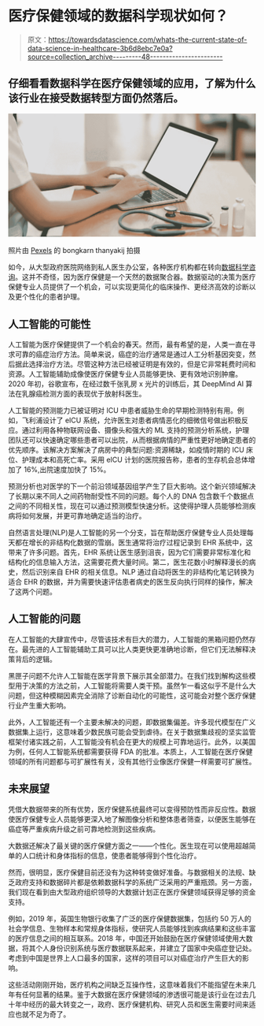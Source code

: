# 医疗保健领域的数据科学现状如何？

> 原文：<https://towardsdatascience.com/whats-the-current-state-of-data-science-in-healthcare-3b6d8ebc7e0a?source=collection_archive---------48----------------------->

## 仔细看看数据科学在医疗保健领域的应用，了解为什么该行业在接受数据转型方面仍然落后。

![](img/4d28d487a07f00f9a0b2039f22428168.png)

照片由 [Pexels](https://www.pexels.com/photo/laptop-near-teal-stethoscope-in-wooden-table-3758756/?utm_content=attributionCopyText&utm_medium=referral&utm_source=pexels) 的 bongkarn thanyakij 拍摄

如今，从大型政府医院网络到私人医生办公室，各种医疗机构都在转向[数据科学咨询](https://www.iflexion.com/services/data-science-consulting)。这并不奇怪，因为医疗保健是一个天然的数据聚合器。数据驱动的决策为医疗保健专业人员提供了一个机会，可以实现更简化的临床操作、更经济高效的诊断以及更个性化的患者护理。

## **人工智能的可能性**

人工智能为医疗保健提供了一个机会的春天。然而，最有希望的是，人类一直在寻求可靠的癌症治疗方法。简单来说，癌症的治疗通常是通过人工分析基因突变，然后据此选择治疗方法。尽管这种方法已经被证明是有效的，但是它非常耗费时间和资源。人工智能辅助成像使医疗保健专业人员能够更快、更有效地识别肿瘤。2020 年初，谷歌宣布，在经过数千张乳房 x 光片的训练后，其 DeepMind AI 算法在乳腺癌检测方面的表现优于放射科医生。

人工智能的预测能力已被证明对 ICU 中患者威胁生命的早期检测特别有用。例如，飞利浦设计了 eICU 系统，允许医生对患者病情恶化的细微信号做出积极反应。通过利用各种物联网设备、摄像头和强大的 ML 支持的预测分析系统，护理团队还可以快速确定哪些患者可以出院，从而根据病情的严重性更好地确定患者的优先顺序。该解决方案解决了病房中的典型问题:资源稀缺，如疫情时期的 ICU 床位、护理成本和高死亡率。采用 eICU 计划的医院报告称，患者的生存机会总体增加了 16%,出院速度加快了 15%。

预测分析也对医学的下一个前沿领域基因组学产生了巨大影响。这个新兴领域解决了长期以来不同人之间药物耐受性不同的问题。每个人的 DNA 包含数千个数据点之间的不同相关性，现在可以通过预测模型快速分析。这使得护理人员能够检测疾病将如何发展，并更可靠地确定适当的治疗。

自然语言处理(NLP)是人工智能的另一个分支，旨在帮助医疗保健专业人员处理每天都在增长的非结构化数据的雪崩。医生通常将治疗过程记录到 EHR 系统中，这带来了许多问题。首先，EHR 系统让医生感到沮丧，因为它们需要非常标准化和结构化的信息输入方法，这需要花费大量时间。第二，医生花数小时解释漫长的病史，然后识别来自 EHR 的相关信息。NLP 通过自动将医生的非结构化笔记转换为适合 EHR 的数据，并为需要快速评估患者病史的医生反向执行同样的操作，解决了这两个问题。

## **人工智能的问题**

在人工智能的大肆宣传中，尽管该技术有巨大的潜力，人工智能的黑箱问题仍然存在。最先进的人工智能辅助工具可以比人类更快更准确地诊断，但它们无法解释决策背后的逻辑。

黑匣子问题不允许人工智能在医学背景下展示其全部潜力。在我们找到解构这些模型用于决策的方法之前，人工智能将需要人类干预。虽然乍一看这似乎不是什么大问题，但这种模糊因素完全消除了诊断自动化的可能性，这可能会对整个医疗保健行业产生重大影响。

此外，人工智能还有一个主要未解决的问题，即数据集偏差。许多现代模型在广义数据集上运行，这意味着少数民族可能会受到虐待。在关于数据集歧视的坚实监管框架付诸实践之前，人工智能没有机会在更大的规模上可靠地运行。此外，以美国为例，任何人工智能系统都需要获得 FDA 的批准。本质上，人工智能在医疗保健领域的所有问题都与可扩展性有关，没有其他行业像医疗保健一样需要可扩展性。

## **未来展望**

凭借大数据带来的所有优势，医疗保健系统最终可以变得预防性而非反应性。数据使医疗保健专业人员能够更深入地了解图像分析和整体患者筛查，以便医生能够在癌症等严重疾病升级之前可靠地检测到这些疾病。

大数据还解决了最关键的医疗保健方面之一——个性化。医生现在可以使用超越简单的人口统计和身体指标的信息，使患者能够得到个性化治疗。

然而，很明显，医疗保健目前还没有为这种转变做好准备。与数据相关的法规、缺乏政府支持和数据碎片都是依赖数据科学的系统广泛采用的严重瓶颈。另一方面，我们现在看到由大型政府组织领导的大数据计划正在医疗保健领域获得足够的资金支持。

例如，2019 年，英国生物银行收集了广泛的医疗保健数据集，包括约 50 万人的社会学信息、生物样本和常规身体指标，使研究人员能够找到疾病结果和这些丰富的医疗信息之间的相互联系。2018 年，中国还开始鼓励在医疗保健领域使用大数据，将其个人身份识别系统与医疗数据联系起来，并建立了国家中央癌症登记处。考虑到中国是世界上人口最多的国家，这样的项目可以对癌症治疗产生巨大的影响。

这些活动刚刚开始，医疗机构之间缺乏互操作性，这意味着我们不能指望在未来几年有任何显著的结果。鉴于大数据在医疗保健领域的渗透很可能是该行业在过去几十年中经历的最大转变之一，政府、医疗保健机构、研究人员和医生需要时间来适应也就不足为奇了。